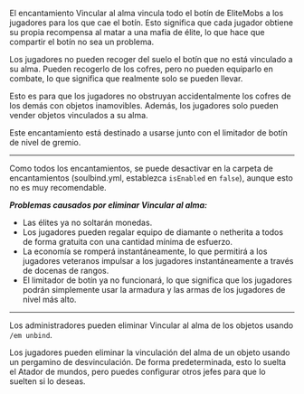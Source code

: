 El encantamiento Vincular al alma vincula todo el botín de EliteMobs a los jugadores para los que cae el botín. Esto significa que cada jugador obtiene su propia recompensa al matar a una mafia de élite, lo que hace que compartir el botín no sea un problema.

Los jugadores no pueden recoger del suelo el botín que no está vinculado a su alma. Pueden recogerlo de los cofres, pero no pueden equiparlo en combate, lo que significa que realmente solo se pueden llevar.

Esto es para que los jugadores no obstruyan accidentalmente los cofres de los demás con objetos inamovibles. Además, los jugadores solo pueden vender objetos vinculados a su alma.

Este encantamiento está destinado a usarse junto con el limitador de botín de nivel de gremio.


***

Como todos los encantamientos, se puede desactivar en la carpeta de encantamientos (soulbind.yml, establezca `isEnabled` en `false`), aunque esto no es muy recomendable.

***Problemas causados por eliminar Vincular al alma:***
- Las élites ya no soltarán monedas.
- Los jugadores pueden regalar equipo de diamante o netherita a todos de forma gratuita con una cantidad mínima de esfuerzo.
- La economía se romperá instantáneamente, lo que permitirá a los jugadores veteranos impulsar a los jugadores instantáneamente a través de docenas de rangos.
- El limitador de botín ya no funcionará, lo que significa que los jugadores podrán simplemente usar la armadura y las armas de los jugadores de nivel más alto.

***

Los administradores pueden eliminar Vincular al alma de los objetos usando `/em unbind`.

Los jugadores pueden eliminar la vinculación del alma de un objeto usando un pergamino de desvinculación. De forma predeterminada, esto lo suelta el Atador de mundos, pero puedes configurar otros jefes para que lo suelten si lo deseas.



